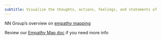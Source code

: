```yaml
---
subtitle: Visualize the thoughts, actions, feelings, and statements of users
---
```


NN Group’s overview on [empathy mapping](https://www.nngroup.com/articles/empathy-mapping/)

Review our [Empathy Map doc](https://docs.google.com/document/d/15bxkQv0ZJVl7d5LM6n0wfF0pM7CWYesL3tYQ7IM9BbU/edit?usp=sharing) if you need more info
